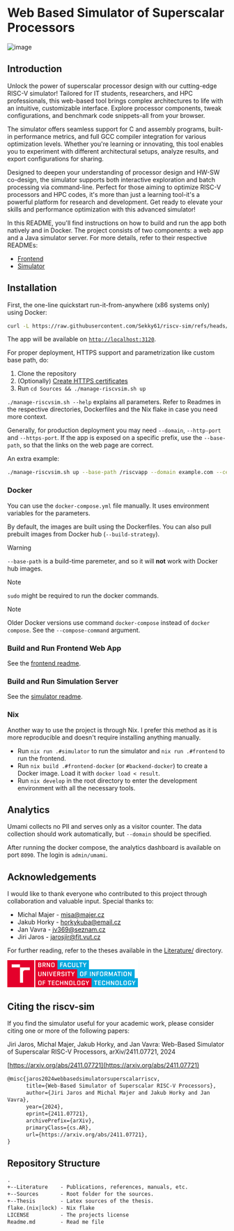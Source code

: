 # Web Based Simulator of Superscalar Processors

![image](https://github.com/user-attachments/assets/c0d9b4ea-a7fc-4445-bf57-5ec339f674c6)

## Introduction

Unlock the power of superscalar processor design with our cutting-edge RISC-V simulator! Tailored for IT students, researchers, and HPC professionals, this web-based tool brings complex architectures to life with an intuitive, customizable interface. Explore processor components, tweak configurations, and benchmark code snippets-all from your browser.

The simulator offers seamless support for C and assembly programs, built-in performance metrics, and full GCC compiler integration for various optimization levels. Whether you're learning or innovating, this tool enables you to experiment with different architectural setups, analyze results, and export configurations for sharing.

Designed to deepen your understanding of processor design and HW-SW co-design, the simulator supports both interactive exploration and batch processing via command-line. Perfect for those aiming to optimize RISC-V processors and HPC codes, it's more than just a learning tool-it's a powerful platform for research and development. Get ready to elevate your skills and performance optimization with this advanced simulator!

In this README, you'll find instructions on how to build and run the app both natively and in Docker.
The project consists of two components: a web app and a Java simulator server. For more details, refer to their respective READMEs:
- [Frontend](Sources/frontend/Readme.md)
- [Simulator](Sources/simulator/Readme.md)

## Installation

First, the one-line quickstart run-it-from-anywhere (x86 systems only) using Docker:
```bash
curl -L https://raw.githubusercontent.com/Sekky61/riscv-sim/refs/heads/master/Sources/docker-compose.yml | docker compose -f - up
```
The app will be available on [`http://localhost:3120`](http://localhost:3120).

For proper deployment, HTTPS support and parametrization like custom base path, do:

1. Clone the repository
2. (Optionally) [Create HTTPS certificates](Sources/proxy/Readme.md)
3. Run `cd Sources && ./manage-riscvsim.sh up`

`./manage-riscvsim.sh --help` explains all parameters.
Refer to Readmes in the respective directories, Dockerfiles and the Nix flake in case you need more context.

Generally, for production deployment you may need `--domain`, `--http-port` and `--https-port`.
If the app is exposed on a specific prefix, use the `--base-path`, so that the links on the web page are correct.

An extra example:
```bash
./manage-riscvsim.sh up --base-path /riscvapp --domain example.com --certs-path ~/certs
```

### Docker

You can use the `docker-compose.yml` file manually.
It uses environment variables for the parameters.

By default, the images are built using the Dockerfiles.
You can also pull prebuilt images from Docker hub (`--build-strategy`).

> [!WARNING]  
> `--base-path` is a build-time paremeter, and so it will **not** work with Docker hub images.

> [!NOTE]  
> `sudo` might be required to run the docker commands.

> [!NOTE]  
> Older Docker versions use command `docker-compose` instead of `docker compose`. See the `--compose-command` argument.


### Build and Run Frontend Web App

See the [frontend readme](Sources/frontend/Readme.md).

### Build and Run Simulation Server

See the [simulator readme](Sources/simulator/Readme.md).

### Nix

Another way to use the project is through Nix.
I prefer this method as it is more reproducible and doesn't require installing anything manually.

- Run `nix run .#simulator` to run the simulator and `nix run .#frontend` to run the frontend.
- Run `nix build .#frontend-docker` (or `#backend-docker`) to create a Docker image. Load it with `docker load < result`.
- Run `nix develop` in the root directory to enter the development environment with all the necessary tools.

## Analytics

Umami collects no PII and serves only as a visitor counter.
The data collection should work automatically, but `--domain` should be specified.

After running the docker compose, the analytics dashboard is available on port `8090`.
The login is `admin/umami`.

## Acknowledgements

I would like to thank everyone who contributed to this project through collaboration and valuable input. Special thanks to:

- Michal Majer - [misa@majer.cz](misa@majer.cz)
- Jakub Horky - [horkykuba@email.cz](horkykuba@email.cz)
- Jan Vavra - [jv369@seznam.cz](jv369@seznam.cz)
- Jiri Jaros - [jarosjir@fit.vut.cz](jarosjir@fit.vut.cz)

For further reading, refer to the theses available in the [Literature/](Literature/) directory.

<img src="Sources/frontend/public/FIT_color_EN.png" alt="BUT FIT" width="300"/>

## Citing the riscv-sim

If you find the simulator useful for your academic work, please consider citing one or more of the following papers:

Jiri Jaros, Michal Majer, Jakub Horky, and Jan Vavra: Web-Based Simulator of Superscalar RISC-V Processors, arXiv/2411.07721, 2024

[https://arxiv.org/abs/2411.07721](https://arxiv.org/abs/2411.07721)

```
@misc{jaros2024webbasedsimulatorsuperscalarriscv,
      title={Web-Based Simulator of Superscalar RISC-V Processors},
      author={Jiri Jaros and Michal Majer and Jakub Horky and Jan Vavra},
      year={2024},
      eprint={2411.07721},
      archivePrefix={arXiv},
      primaryClass={cs.AR},
      url={https://arxiv.org/abs/2411.07721},
}
```

## Repository Structure

```
.
+--Literature    - Publications, references, manuals, etc.
+--Sources       - Root folder for the sources.
+--Thesis        - Latex sources of the thesis.
flake.(nix|lock) - Nix flake
LICENSE          - The projects license
Readme.md        - Read me file
```

